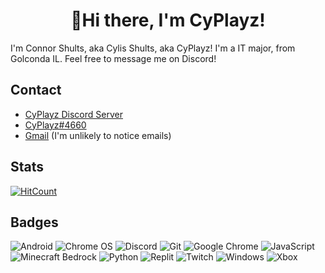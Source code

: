<h1 align="center"> 👋Hi there, I'm CyPlayz!</a></h1>

I'm Connor Shults, aka Cylis Shults, aka CyPlayz! I'm a IT major, from Golconda IL. Feel free to message me on Discord!

## Contact

- [CyPlayz Discord Server](https://discord.gg/YjdkYr7)
- [CyPlayz#4660](https://discord.com/users/)
- [Gmail](mailto:Nicedude1500@gmail.com) (I'm unlikely to notice emails)

## Stats
 [![HitCount](https://hits.dwyl.com/CyPlayz/CyPlayz.svg?style=flat-square)](http://hits.dwyl.com/CyPlayz/CyPlayz)
## Badges

![Android](https://img.shields.io/badge/Android-3DDC84.svg?style=for-the-badge&logo=Android&logoColor=white)
![Chrome OS](https://img.shields.io/badge/Google%20Chrome-4285F4.svg?style=for-the-badge&logo=Google-Chrome&logoColor=white)
![Discord](https://img.shields.io/badge/Discord-5865F2.svg?style=for-the-badge&logo=Discord&logoColor=white)
![Git](https://img.shields.io/badge/Git-F05032.svg?style=for-the-badge&logo=Git&logoColor=white)
![Google Chrome](https://img.shields.io/badge/Google%20Chrome-4285F4.svg?style=for-the-badge&logo=Google-Chrome&logoColor=white)
![JavaScript](https://img.shields.io/badge/JavaScript-F7DF1E.svg?style=for-the-badge&logo=JavaScript&logoColor=black)
![Minecraft Bedrock](https://img.shields.io/badge/Minecraft-62B47A.svg?style=for-the-badge&logo=Minecraft&logoColor=white)
![Python](https://img.shields.io/badge/Python-3776AB.svg?style=for-the-badge&logo=Python&logoColor=white)
![Replit](https://img.shields.io/badge/Replit-F26207.svg?style=for-the-badge&logo=Replit&logoColor=white)
![Twitch](https://img.shields.io/badge/Twitch-9146FF.svg?style=for-the-badge&logo=Twitch&logoColor=white)
![Windows](https://img.shields.io/badge/Windows-0078D6.svg?style=for-the-badge&logo=Windows&logoColor=white)
![Xbox](https://img.shields.io/badge/Xbox-107C10.svg?style=for-the-badge&logo=Xbox&logoColor=white)

###
